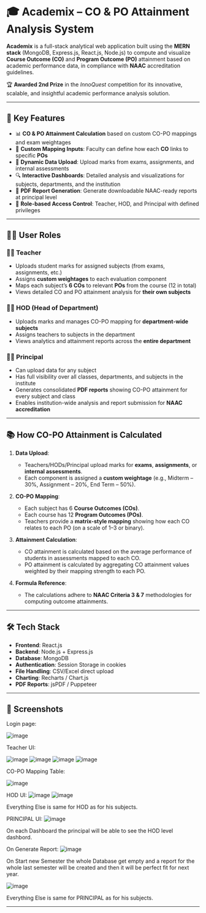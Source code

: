 # 🎓 Academix – CO & PO Attainment Analysis System

**Academix** is a full-stack analytical web application built using the **MERN stack** (MongoDB, Express.js, React.js, Node.js) to compute and visualize **Course Outcome (CO)** and **Program Outcome (PO)** attainment based on academic performance data, in compliance with **NAAC** accreditation guidelines.

🏆 **Awarded 2nd Prize** in the *InnoQuest* competition for its innovative, scalable, and insightful academic performance analysis solution.

---

## 🚀 Key Features

* 📊 **CO & PO Attainment Calculation** based on custom CO-PO mappings and exam weightages
* 🧠 **Custom Mapping Inputs**: Faculty can define how each **CO** links to specific **POs**
* 📝 **Dynamic Data Upload**: Upload marks from exams, assignments, and internal assessments
* 🔍 **Interactive Dashboards**: Detailed analysis and visualizations for subjects, departments, and the institution
* 📄 **PDF Report Generation**: Generate downloadable NAAC-ready reports at principal level
* 🏫 **Role-based Access Control**: Teacher, HOD, and Principal with defined privileges

---

## 🧑‍💼 User Roles

### 👨‍🏫 Teacher

* Uploads student marks for assigned subjects (from exams, assignments, etc.)
* Assigns **custom weightages** to each evaluation component
* Maps each subject’s **6 COs** to relevant **POs** from the course (12 in total)
* Views detailed CO and PO attainment analysis for **their own subjects**

### 🧑‍💼 HOD (Head of Department)

* Uploads marks and manages CO-PO mapping for **department-wide subjects**
* Assigns teachers to subjects in the department
* Views analytics and attainment reports across the **entire department**

### 🧑‍🎓 Principal

* Can upload data for any subject
* Has full visibility over all classes, departments, and subjects in the institute
* Generates consolidated **PDF reports** showing CO-PO attainment for every subject and class
* Enables institution-wide analysis and report submission for **NAAC accreditation**

---

## 📚 How CO-PO Attainment is Calculated

1. **Data Upload**:

   * Teachers/HODs/Principal upload marks for **exams**, **assignments**, or **internal assessments**.
   * Each component is assigned a **custom weightage** (e.g., Midterm – 30%, Assignment – 20%, End Term – 50%).

2. **CO-PO Mapping**:

   * Each subject has 6 **Course Outcomes (COs)**.
   * Each course has 12 **Program Outcomes (POs)**.
   * Teachers provide a **matrix-style mapping** showing how each CO relates to each PO (on a scale of 1–3 or binary).

3. **Attainment Calculation**:

   * CO attainment is calculated based on the average performance of students in assessments mapped to each CO.
   * PO attainment is calculated by aggregating CO attainment values weighted by their mapping strength to each PO.

4. **Formula Reference**:

   * The calculations adhere to **NAAC Criteria 3 & 7** methodologies for computing outcome attainments.

---

## 🛠️ Tech Stack

* **Frontend**: React.js
* **Backend**: Node.js + Express.js
* **Database**: MongoDB 
* **Authentication**: Session Storage in cookies
* **File Handling**: CSV/Excel direct upload
* **Charting**: Recharts / Chart.js
* **PDF Reports**: jsPDF / Puppeteer

---

## 📸 Screenshots

Login page:

![image](https://github.com/user-attachments/assets/db0461ba-1a92-410e-83c8-4a4ffc3d897e)

Teacher UI:

![image](https://github.com/user-attachments/assets/9d0ca1f1-0d85-4f8e-ab0b-b66ba40c95d9)
![image](https://github.com/user-attachments/assets/f678f081-53ad-4da2-8cbe-4ead55f02efc)
![image](https://github.com/user-attachments/assets/23713346-3ec1-4881-b51c-1278f1e84612)
![image](https://github.com/user-attachments/assets/68b7fdde-46fb-43b4-a079-20c54b98ab0f)

CO-PO Mapping Table:

![image](https://github.com/user-attachments/assets/19562134-92f5-4b5a-af37-0859e5295d9a)

HOD UI:
![image](https://github.com/user-attachments/assets/a25c5b31-fb45-4a81-ac2d-e9f7919a5758)
![image](https://github.com/user-attachments/assets/7571e636-31c5-4bc7-9925-e4d31c9d29b5)

Everything Else is same for HOD as for his subjects.

PRINCIPAL UI:
![image](https://github.com/user-attachments/assets/135a19ac-1781-4705-9a22-997d7d679e02)

On each Dashboard the principal will be able to see the HOD level dashbord.

On Generate Report:
![image](https://github.com/user-attachments/assets/4a4a9d4b-c288-467b-99d7-62b1df640984)

On Start new Semester the whole Database get empty and a report for the whole last semester will be created and then it will be perfect fit for next year.

![image](https://github.com/user-attachments/assets/1b8270f1-8806-4de1-ae88-156b338b13f5)

Everything Else is same for PRINCIPAL as for his subjects.

---


